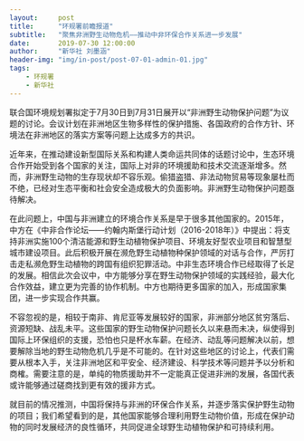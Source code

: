 ```yaml
---
layout:     post
title:      "环规署前瞻报道"
subtitle:   "聚焦非洲野生动物危机——推动中非环保合作关系进一步发展"
date:       2019-07-30 12:00:00
author:     "新华社 刘墨涵"
header-img: "img/in-post/post-07-01-admin-01.jpg"
tags:
    - 环规署 
    - 新华社
---
```

联合国环境规划署拟定于7月30日到7月31日展开以“非洲野生动物保护问题”为议题的讨论。会议计划在非洲地区生物多样性的保护措施、各国政府的合作方针、环境法在非洲地区的落实方案等问题上达成多方的共识。  

近年来，在推动建设新型国际关系和构建人类命运共同体的话题讨论中，生态环境合作开始受到各个国家的关注，国际上对非的环境援助和技术交流逐渐增多。然而，非洲野生动物的生存现状却不容乐观。偷猎盗猎、非法动物贸易等现象屡杜而不绝，已经对生态平衡和社会安全造成极大的负面影响。非洲野生动物保护问题亟待解决。  

在此问题上，中国与非洲建立的环境合作关系是早于很多其他国家的。2015年，中方在《中非合作论坛——约翰内斯堡行动计划（2016-2018年）》中提出：将支持非洲实施100个清洁能源和野生动植物保护项目、环境友好型农业项目和智慧型城市建设项目。此后积极开展在濒危野生动植物种保护领域的对话与合作，严厉打击走私濒危野生动植物的跨国有组织犯罪活动。中非生态环境合作已经取得了长足的发展。相信此次会议中，中方能够分享在野生动物保护领域的实践经验，最大化合作效益，建立更为完善的协作机制。中方也期待更多国家的加入，形成国家集团，进一步实现合作共赢。  

不容忽视的是，相较于南非、肯尼亚等发展较好的国家，非洲部分地区贫穷落后、资源短缺、战乱未平。这些国家的野生动物保护问题长久以来悬而未决，纵使得到国际上环保组织的支援，恐怕也只是杯水车薪。在经济、动乱等问题解决以前，想要解除当地的野生动物危机几乎是不可能的。在针对这些地区的讨论上，代表们需要从根本入手，关注非洲地区和平安全、经济建设、科学技术等问题并予以分析和商榷。需要注意的是，单纯的物质援助并不一定能真正促进非洲的发展，各国代表或许能够通过磋商找到更有效的援非方式。  

就目前的情况推测，中国将保持与非洲的环保合作关系，并逐步落实保护野生动物的项目；我们希望看到的是，其他国家能够合理利用野生动物价值，形成在保护动物的同时发展经济的良性循环，共同促进全球野生动植物保护和可持续利用。
